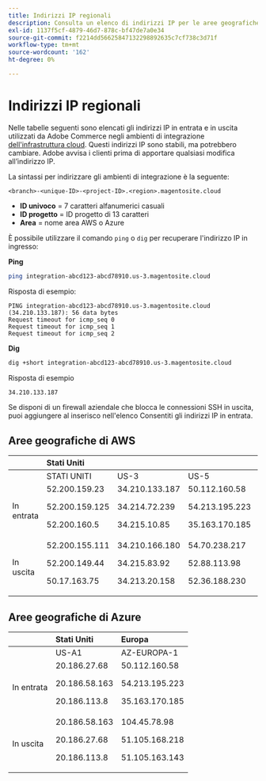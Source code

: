 ```yaml
---
title: Indirizzi IP regionali
description: Consulta un elenco di indirizzi IP per le aree geografiche di AWS e Azure utilizzate da Adobe Commerce sull’infrastruttura cloud per gli ambienti di integrazione.
exl-id: 1137f5cf-4879-46d7-878c-bf47de7a0e34
source-git-commit: f2214dd56625847132298892635c7cf738c3d71f
workflow-type: tm+mt
source-wordcount: '162'
ht-degree: 0%

---
```


# Indirizzi IP regionali

Nelle tabelle seguenti sono elencati gli indirizzi IP in entrata e in uscita utilizzati da Adobe Commerce negli ambienti di integrazione [dell&#39;infrastruttura cloud](../architecture/pro-architecture.md#integration-environment). Questi indirizzi IP sono stabili, ma potrebbero cambiare. Adobe avvisa i clienti prima di apportare qualsiasi modifica all’indirizzo IP.

La sintassi per indirizzare gli ambienti di integrazione è la seguente:

```text
<branch>-<unique-ID>-<project-ID>.<region>.magentosite.cloud
```

- **ID univoco** = 7 caratteri alfanumerici casuali
- **ID progetto** = ID progetto di 13 caratteri
- **Area** = nome area AWS o Azure

È possibile utilizzare il comando `ping` o `dig` per recuperare l&#39;indirizzo IP in ingresso:

**Ping**

```bash
ping integration-abcd123-abcd78910.us-3.magentosite.cloud
```

Risposta di esempio:

```console
PING integration-abcd123-abcd78910.us-3.magentosite.cloud (34.210.133.187): 56 data bytes
Request timeout for icmp_seq 0
Request timeout for icmp_seq 1
Request timeout for icmp_seq 2
```

**Dig**

```bash
dig +short integration-abcd123-abcd78910.us-3.magentosite.cloud
```

Risposta di esempio

```bash
34.210.133.187
```

Se disponi di un firewall aziendale che blocca le connessioni SSH in uscita, puoi aggiungere al inserisco nell&#39;elenco Consentiti gli indirizzi IP in entrata.

## Aree geografiche di AWS

|     | Stati Uniti |       |      | Europa |      |      |      | Asia-Pacifico |
| --- | :------------ | :---- | :--- | :----- | :--- | :--- | :--- | :----------- |
|     | STATI UNITI | US-3 | US-5 | UE | UE-3 | UE-5 | UE-6 | AP-3 |
| In entrata | <!--US-->52.200.159.23<p>52.200.159.125<p>52.200.160.5 | <!--US-3-->34.210.133.187<p>34.214.72.239<p>34.215.10.85 | <!--US-5-->50.112.160.58<p>54.213.195.223<p>35.163.170.185 | <!--EU-->52.209.44.44<p>52.209.23.96<p>52.51.117.101 | <!--EU-3-->34.240.75.192<p>34.251.110.37<p>52.19.113.35 | <!--EU-5-->35.157.81.88<p>3.122.198.131<p>52.28.102.195 | <!--EU-6-->35.181.23.47<p>35.181.24.165<p>35.180.237.48 | <!--AP-3-->52.65.39.201<p>52.65.10.202<p>52.65.30.37 |
| In uscita | <!--US-->52.200.155.111<p>52.200.149.44<p>50.17.163.75 | <!--US-3-->34.210.166.180<p>34.215.83.92<p>34.213.20.158 | <!--US-5-->54.70.238.217<p>52.88.113.98<p>52.36.188.230 | <!--EU-->52.51.163.159<p>52.209.44.60<p>52.208.156.247 | <!--EU-3-->34.240.57.142<p>52.16.140.48<p>52.209.134.55 | <!--EU-5-->3.121.163.221<p>3.121.79.229<p>18.197.3.230 | <!--EU-6-->52.47.155.26<p>35.181.0.157<p>35.181.12.15 | <!--AP-3-->52.65.143.178<p>13.54.80.197<p>52.62.224.4 |

## Aree geografiche di Azure

|          | Stati Uniti | Europa |
| -------- | :-------------- | :-------------- |
|          | US-A1 | AZ-EUROPA-1 |
| In entrata | <!--US-A1--> 20.186.27.68<p>20.186.58.163<p>20.186.113.8 | <!--AZ-W-1-->50.112.160.58<p>54.213.195.223<p>35.163.170.185 |
| In uscita | <!--US-A1-->20.186.58.163<p>20.186.27.68<p>20.186.113.8 | <!--AZ-W-1-->104.45.78.98<p>51.105.168.218<p>51.105.163.143 |
